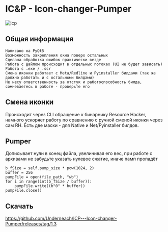 # IC&P - Icon-changer-Pumper


![icp](https://github.com/Underneach/ICP---Icon-changer-Pumper/assets/137613889/9b150788-914e-4e99-aa25-456427e79159)

## Общая информация

    Написано на PyQt5
    Возможность закрепления окна поверх остальных
    Сделана обработка ошибок практически везде
    Работа с файлом происходит в отдельных потоках (UI не будет зависать)
    Работа с .exe / .scr
    Смена иконки работает с Meta/Redline и Pyinstaller билдами (так же должно работать и с остальными билдами)
    Не несу ответственность за отстук и работоспособность билда, сомневаетесь в работе - проверьте его

## Смена иконки
Происходит через CLI обращение к бинарнику Resource Hacker, намного ускоряет работу по сравнению с ручной сменой иконки через сам RH.
Есть две маски - для Native и Net/Pyinstaller билдов.

## Pumper
Дописывает нули в конец файла, увеличивая его вес, при работе с архивами не забудьте указать нулевое сжатие, иначе памп пропадёт

    b_fSize = self.pump_size * pow(1024, 2)
    buffer = 256
    pumpFile = open(file_path, "wb")
    for i in range(int(b_fSize / buffer)):
        pumpFile.write((b"0" * buffer))
    pumpFile.close()

## Скачать
https://github.com/Underneach/ICP---Icon-changer-Pumper/releases/tag/1.3
